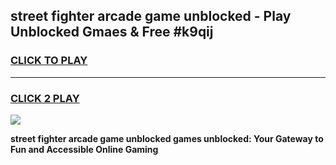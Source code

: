 
## street fighter arcade game unblocked - Play Unblocked Gmaes & Free #k9qij
<h3>
<a href="https://news.freeplayer.one?title=street_fighter_arcade_game_unblocked&ref=26F">CLICK TO PLAY</a></h3>
<hr>

<h3>
<a href="https://news.freeplayer.one?title=street_fighter_arcade_game_unblocked&ref=26F">CLICK 2 PLAY</a>
  
</h3>

<a href="https://news.freeplayer.one?title=street_fighter_arcade_game_unblocked&ref=26F/"><img src="https://clearcache.store/games.png"></a>


**street fighter arcade game unblocked games unblocked: Your Gateway to Fun and Accessible Online Gaming**
